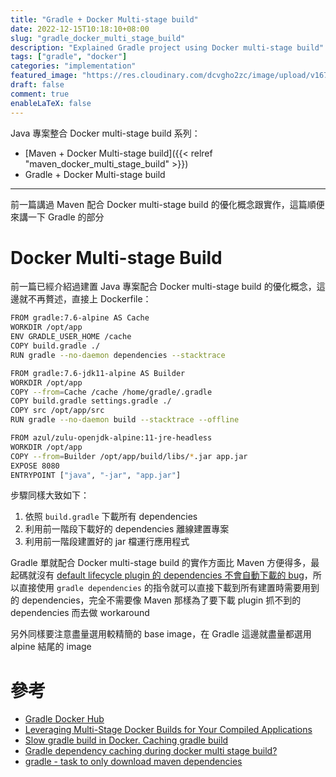 ```yaml
---
title: "Gradle + Docker Multi-stage build"
date: 2022-12-15T10:18:10+08:00
slug: "gradle_docker_multi_stage_build"
description: "Explained Gradle project using Docker multi-stage build"
tags: ["gradle", "docker"]
categories: "implementation"
featured_image: "https://res.cloudinary.com/dcvgho2zc/image/upload/v1671071520/Tech%20Blog/spring_boot_gradle_docker.png"
draft: false
comment: true
enableLaTeX: false
---
```


Java 專案整合 Docker multi-stage build 系列：

- [Maven + Docker Multi-stage build]({{< relref "maven_docker_multi_stage_build" >}})
- Gradle + Docker Multi-stage build

---

前一篇講過 Maven 配合 Docker multi-stage build 的優化概念跟實作，這篇順便來講一下 Gradle 的部分

# Docker Multi-stage Build

前一篇已經介紹過建置 Java 專案配合 Docker multi-stage build 的優化概念，這邊就不再贅述，直接上 Dockerfile：

```sh
FROM gradle:7.6-alpine AS Cache
WORKDIR /opt/app
ENV GRADLE_USER_HOME /cache
COPY build.gradle ./
RUN gradle --no-daemon dependencies --stacktrace

FROM gradle:7.6-jdk11-alpine AS Builder
WORKDIR /opt/app
COPY --from=Cache /cache /home/gradle/.gradle
COPY build.gradle settings.gradle ./
COPY src /opt/app/src
RUN gradle --no-daemon build --stacktrace --offline

FROM azul/zulu-openjdk-alpine:11-jre-headless
WORKDIR /opt/app
COPY --from=Builder /opt/app/build/libs/*.jar app.jar
EXPOSE 8080
ENTRYPOINT ["java", "-jar", "app.jar"]
```

步驟同樣大致如下：

1. 依照 `build.gradle` 下載所有 dependencies 
2. 利用前一階段下載好的 dependencies 離線建置專案
3. 利用前一階段建置好的 jar 檔運行應用程式

Gradle 單就配合 Docker multi-stage build 的實作方面比 Maven 方便得多，最起碼就沒有 [default lifecycle plugin 的 dependencies 不會自動下載的 bug](https://issues.apache.org/jira/browse/MDEP-82)，所以直接使用 `gradle dependencies` 的指令就可以直接下載到所有建置時需要用到的 dependencies，完全不需要像 Maven 那樣為了要下載 plugin 抓不到的 dependencies 而去做 workaround

另外同樣要注意盡量選用較精簡的 base image，在 Gradle 這邊就盡量都選用 alpine 結尾的 image

# 參考

- [Gradle Docker Hub](https://hub.docker.com/_/gradle)
- [Leveraging Multi-Stage Docker Builds for Your Compiled Applications](https://we-are.bookmyshow.com/leveraging-multi-stage-docker-builds-for-your-compiled-applications-c997d17cf4d4)
- [Slow gradle build in Docker. Caching gradle build](https://stackoverflow.com/a/59022743/7605040)
- [Gradle dependency caching during docker multi stage build?](https://stackoverflow.com/a/59133542/7605040)
- [gradle - task to only download maven dependencies](https://stackoverflow.com/a/50219857/7605040)
